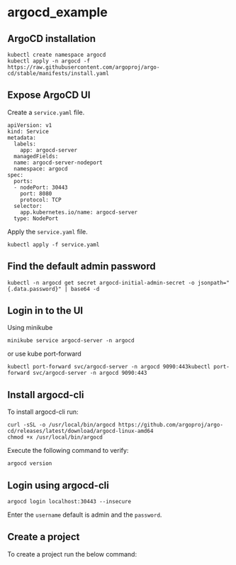 # argocd_example

## ArgoCD installation
```
kubectl create namespace argocd
kubectl apply -n argocd -f https://raw.githubusercontent.com/argoproj/argo-cd/stable/manifests/install.yaml
```

## Expose ArgoCD UI
Create a ``service.yaml`` file.

```
apiVersion: v1
kind: Service
metadata:
  labels:
    app: argocd-server
  managedFields:
  name: argocd-server-nodeport
  namespace: argocd
spec:
  ports:
  - nodePort: 30443
    port: 8080
    protocol: TCP
  selector:
    app.kubernetes.io/name: argocd-server
  type: NodePort

```

Apply the ``service.yaml`` file.
```
kubectl apply -f service.yaml
```

## Find the default admin password
```
kubectl -n argocd get secret argocd-initial-admin-secret -o jsonpath="{.data.password}" | base64 -d
```

## Login in to the UI
Using minikube
```
minikube service argocd-server -n argocd
```

or use kube port-forward
```
kubectl port-forward svc/argocd-server -n argocd 9090:443kubectl port-forward svc/argocd-server -n argocd 9090:443
```

## Install argocd-cli
To install argocd-cli run:
```
curl -sSL -o /usr/local/bin/argocd https://github.com/argoproj/argo-cd/releases/latest/download/argocd-linux-amd64
chmod +x /usr/local/bin/argocd
```

Execute the following command to verify:
```
argocd version
```

## Login using argocd-cli
```
argocd login localhost:30443 --insecure
```
Enter the ``username`` default is admin and the ``password``.

## Create a project
To create a project run the below command:
```

```